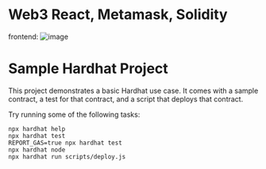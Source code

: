 # Web3 React, Metamask, Solidity

frontend:
![image](https://user-images.githubusercontent.com/104502156/229039173-eb08a570-150d-4568-a1a2-7bfab51b1800.png)






# Sample Hardhat Project

This project demonstrates a basic Hardhat use case. It comes with a sample contract, a test for that contract, and a script that deploys that contract.

Try running some of the following tasks:

```shell
npx hardhat help
npx hardhat test
REPORT_GAS=true npx hardhat test
npx hardhat node
npx hardhat run scripts/deploy.js
```
